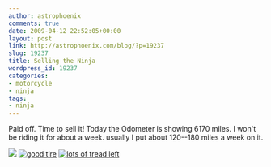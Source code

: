 ```yaml
---
author: astrophoenix
comments: true
date: 2009-04-12 22:52:05+00:00
layout: post
link: http://astrophoenix.com/blog/?p=19237
slug: 19237
title: Selling the Ninja
wordpress_id: 19237
categories:
- motorcycle
- ninja
tags:
- ninja
---
```


Paid off. Time to sell it! Today the Odometer is showing 6170 miles. I won't be riding it for about a week. usually I put about 120--180 miles a week on it.

[![](/blog/wp-uploads/astrophoenix/2010/12/sell_1365_compressed-300x225.jpg)](/blog/wp-uploads/astrophoenix/2010/12/sell_1365_compressed.jpg)
[![good tire](/blog/wp-uploads/astrophoenix/2010/12/sell_1368_compressed-300x225.jpg)](/blog/wp-uploads/astrophoenix/2010/12/sell_1368_compressed.jpg)
[![lots of tread left](/blog/wp-uploads/astrophoenix/2010/12/sell_1371_compressed-300x225.jpg)](/blog/wp-uploads/astrophoenix/2010/12/sell_1371_compressed.jpg)
